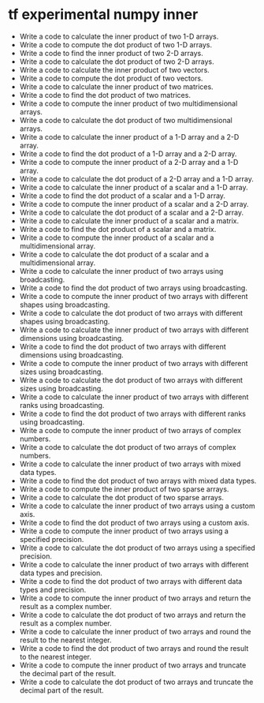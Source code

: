 # tf experimental numpy inner

- Write a code to calculate the inner product of two 1-D arrays.
- Write a code to compute the dot product of two 1-D arrays.
- Write a code to find the inner product of two 2-D arrays.
- Write a code to calculate the dot product of two 2-D arrays.
- Write a code to calculate the inner product of two vectors.
- Write a code to compute the dot product of two vectors.
- Write a code to calculate the inner product of two matrices.
- Write a code to find the dot product of two matrices.
- Write a code to compute the inner product of two multidimensional arrays.
- Write a code to calculate the dot product of two multidimensional arrays.
- Write a code to calculate the inner product of a 1-D array and a 2-D array.
- Write a code to find the dot product of a 1-D array and a 2-D array.
- Write a code to compute the inner product of a 2-D array and a 1-D array.
- Write a code to calculate the dot product of a 2-D array and a 1-D array.
- Write a code to calculate the inner product of a scalar and a 1-D array.
- Write a code to find the dot product of a scalar and a 1-D array.
- Write a code to compute the inner product of a scalar and a 2-D array.
- Write a code to calculate the dot product of a scalar and a 2-D array.
- Write a code to calculate the inner product of a scalar and a matrix.
- Write a code to find the dot product of a scalar and a matrix.
- Write a code to compute the inner product of a scalar and a multidimensional array.
- Write a code to calculate the dot product of a scalar and a multidimensional array.
- Write a code to calculate the inner product of two arrays using broadcasting.
- Write a code to find the dot product of two arrays using broadcasting.
- Write a code to compute the inner product of two arrays with different shapes using broadcasting.
- Write a code to calculate the dot product of two arrays with different shapes using broadcasting.
- Write a code to calculate the inner product of two arrays with different dimensions using broadcasting.
- Write a code to find the dot product of two arrays with different dimensions using broadcasting.
- Write a code to compute the inner product of two arrays with different sizes using broadcasting.
- Write a code to calculate the dot product of two arrays with different sizes using broadcasting.
- Write a code to calculate the inner product of two arrays with different ranks using broadcasting.
- Write a code to find the dot product of two arrays with different ranks using broadcasting.
- Write a code to compute the inner product of two arrays of complex numbers.
- Write a code to calculate the dot product of two arrays of complex numbers.
- Write a code to calculate the inner product of two arrays with mixed data types.
- Write a code to find the dot product of two arrays with mixed data types.
- Write a code to compute the inner product of two sparse arrays.
- Write a code to calculate the dot product of two sparse arrays.
- Write a code to calculate the inner product of two arrays using a custom axis.
- Write a code to find the dot product of two arrays using a custom axis.
- Write a code to compute the inner product of two arrays using a specified precision.
- Write a code to calculate the dot product of two arrays using a specified precision.
- Write a code to calculate the inner product of two arrays with different data types and precision.
- Write a code to find the dot product of two arrays with different data types and precision.
- Write a code to compute the inner product of two arrays and return the result as a complex number.
- Write a code to calculate the dot product of two arrays and return the result as a complex number.
- Write a code to calculate the inner product of two arrays and round the result to the nearest integer.
- Write a code to find the dot product of two arrays and round the result to the nearest integer.
- Write a code to compute the inner product of two arrays and truncate the decimal part of the result.
- Write a code to calculate the dot product of two arrays and truncate the decimal part of the result.